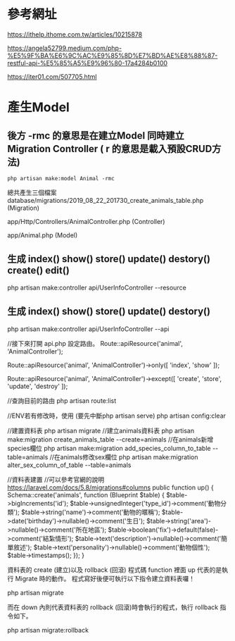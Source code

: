 # 參考網址

https://ithelp.ithome.com.tw/articles/10215878

https://angela52799.medium.com/php-%E5%9F%BA%E6%9C%AC%E9%85%8D%E7%BD%AE%E8%88%87-restful-api-%E5%85%A5%E9%96%80-17a4284b0100

https://iter01.com/507705.html

# 產生Model
## 後方 -rmc 的意思是在建立Model 同時建立 Migration Controller ( r 的意思是載入預設CRUD方法)
```
php artisan make:model Animal -rmc
```
總共產生三個檔案
database/migrations/2019_08_22_201730_create_animals_table.php (Migration)

app/Http/Controllers/AnimalController.php (Controller)

app/Animal.php (Model)


## 生成 index() show() store() update() destory() create() edit()
php artisan make:controller api/UserInfoController --resource

## 生成 index() show() store() update() destory()
php artisan make:controller api/UserInfoController --api




//接下來打開 api.php 設定路由。
Route::apiResource('animal', 'AnimalController');

Route::apiResource('animal', 'AnimalController')->only([
    'index', 'show'
]);

Route::apiResource('animal', 'AnimalController')->except([
    'create', 'store', 'update', 'destroy'
]);

//查詢目前的路由
php artisan route:list


//ENV若有修改時，使用 (要先中斷php artisan serve)
php artisan config:clear

//建置資料表
php artisan migrate
//建立animals資料表
php artisan make:migration create_animals_table --create=animals
//在animals新增species欄位
php artisan make:migration add_species_column_to_table --table=animals
//在animals修改sex欄位
php artisan make:migration alter_sex_column_of_table --table=animals

//資料表建置
//可以參考官網的說明 https://laravel.com/docs/5.8/migrations#columns
public function up()
    {
        Schema::create('animals', function (Blueprint $table) {
            $table->bigIncrements('id');
            $table->unsignedInteger('type_id')->comment('動物分類');
            $table->string('name')->comment('動物的暱稱');
            $table->date('birthday')->nullable()->comment('生日');
            $table->string('area')->nullable()->comment('所在地區');
            $table->boolean('fix')->default(false)->comment('結紮情形');
            $table->text('description')->nullable()->comment('簡單敘述');
            $table->text('personality')->nullable()->comment('動物個性');
            $table->timestamps();
        });
    }


資料表的 create (建立)以及 rollback (回滾)
程式碼 function 裡面 up 代表的是執行 Migrate 時的動作。
程式寫好後便可執行以下指令建立資料表囉！

php artisan migrate

而在 down 內則代表資料表的 rollback (回滾)時會執行的程式，執行 rollback 指令如下。

php artisan migrate:rollback

    
